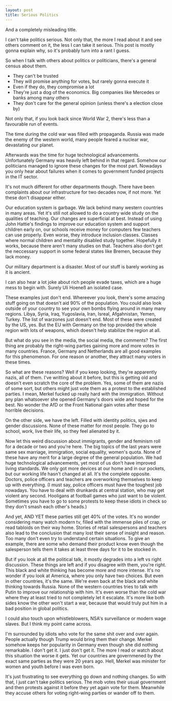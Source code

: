 ```yaml
---
layout: post
title: Serious Politics
---
```


And a completely misleading title.

I can't take politics serious. Not only that, the more I read about it and see others comment on it, the less I can take it serious. This post is mostly gonna explain why, so it's probably turn into a rant I guess.

So when I talk with others about politics or politicians, there's a general census about them.

 * They can't be trusted
 * They will promise anything for votes, but rarely gonna execute it
 * Even if they do, they compromise a lot
 * They're just a dog of the economics. Big companies like Mercedes or banks among many others
 * They don't care for the general opinion (unless there's a election close by)
 
 Not only that, if you look back since World War 2, there's less than a favourable run of events.
 
 The time during the cold war was filled with propaganda. Russia was made the enemy of the western world, many people feared a nuclear war, devastating our planet. 
 
 Afterwards was the time for huge technological advancements. Unfortunately Germany was heavily left behind in that regard. Somehow our politicians managed to ignore these changes for the most part. Nowadays you only hear about failures when it comes to government funded projects in the IT sector. 
 
 It's not much different for other departments though. There have been complaints about our infrastructure for two decades now, if not more. Yet these don't disappear either.

 Our education system is garbage. We lack behind many western countries in many areas. Yet it's still not allowed to do a country wide study on the qualities of teaching. Our changes are superficial at best. Instead of using John Hattie's findings to improve our education system and support children early on, our schools receive money for computers few teachers can use properly. Even worse, they introduce inclusion classes. Classes where normal children and mentality disabled study together. Hopefully it works, because there aren't many studies on that. Teachers also don't get the neccessary support in some federal states like Bremen, because they lack money.
 
 Our military department is a disaster. Most of our stuff is barely working as it is ancient. 
 
 I can also hear a lot joke about rich people evade taxes, which are a huge mess to begin with. Surely Uli Hoeneß an isolated case. 
 
 These examples just don't end. Whereever you look, there's some amazing stuff going on that doesn't aid 90% of the population. You could also look outside of your country to see your own bombs flying around in many many regions. Libya, Syria, Iraq, Yugoslavia, Iran, Isreal, Afgahnistan, Yemen, Turkey. The list of warzones just doesn't end. Most of these were created by the US, yes. But the EU with Germany on the top provided the whole region with lots of weapons, which doesn't help stabilize the region at all.
 
 But what do you see in the media, the social media, the comments? The first thing are probably the right-wing parties gaining more and more votes in many countries. France, Germany and Netherlands are all good examples for this phenomenon. For one reason or another, they attract many voters in these times. 

 So what are these reasons? Well if you keep looking, they're apparently nazis, all of them. I've writting about it before, but this is getting old and doesn't even scratch the core of the problem. Yes, some of them are nazis of some sort, but others might just vote them as a protest to the established parties. I mean, Merkel fucked up really hard with the immigration. Without any plan whatsoever she opened Germany's doors wide and hoped for the best. No wonder the AfD or the Front National gain votes after these horrible decisions.
 
 On the other side, we have the left. Filled with identity politics, sjws and gender discussions. None of these matter for most people. They go to school, work, live their life, so they feel alienated by it. 
 
 Now let this weird discussion about immigrants, gender and feminism roll for a decade or two and you're here. The big topics of the last years were same sex marriage, immigration, social equality, women's quota. None of these have any merit for a large degree of the general population. We had huge technological advancements, yet most of us don't have improved living standards. We only got more devices at our home and in our pockets, but our working life hasn't changed at all. It's the complete opposite. Doctors, police officers and teachers are overworking themselves to keep up with everything. (I must say, police officers must have the toughest job nowadays. You have to deal with drunkards at central station, who may get violent any second. Hooligans at football games who just want to be violent. Sometimes you have to go to some protests to keep these idiots in check so they don't smash each other's heads.)
 
 And yet, AND YET these parties still get 40% of the votes. It's no wonder considering many watch modern tv, filled with the immense piles of crap, or read tabloids on their way home. Stories of retail salespersons and teachers also lead to the conclusion that many lost their sense of insight and reason. Too many don't even try to understand certain situations. To give an example, there are some who demand their product know even though the salesperson tells them it takes at least three days for it to be stocked in. 
 
 But if you look at all the political talk, it mostly degrades into a left vs right discussion. These things are left and if you disagree with them, you're right. This black and white thinking has become more and more intense. It's no wonder if you look at America, where you only have two choices. But even in other countries, it's the same. We're even back at the black and white thinking towards Russia. None of the western countries tries to talk with Putin to improve our relationship with him. It's even worse than the cold war where they at least tried to not completely let it escalate. It's more like both sides know the other won't start a war, because that would truly put him in a bad position in global politics.
 
 I could also touch upon whistleblowers, NSA's surveillance or modern wage slaves. But I think my point came across.
 
 I'm surrounded by idiots who vote for the same shit over and over again. People actually though Trump would bring them their change. Merkel somehow keeps her popularity in Germany even though she did nothing remarkable. I don't get it. I just don't get it. The more I read or watch about this situation the worse it gets. Yet our countries are governmened by the exact same parties as they were 20 years ago. Hell, Merkel was minister for women and youth before I was even born. 
 
 It's just frustrating to see everything go down and nothing changes. So with that, I just can't take politics serious. The mob votes their usual government and then protests against it before they yet again vote for them. Meanwhile they accuse others for voting right-wing parties or wander off to them. 